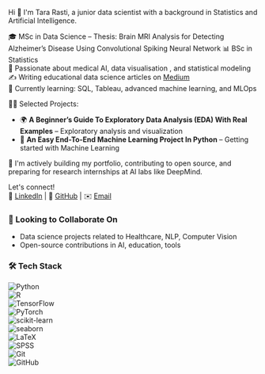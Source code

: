 Hi 👋 I'm Tara Rasti, a junior data scientist with a background in Statistics and Artificial Intelligence.

🎓 MSc in Data Science – Thesis: Brain MRI Analysis for Detecting Alzheimer’s Disease Using Convolutional Spiking Neural Network
📊 BSc in Statistics  
🧠 Passionate about medical AI, data visualisation , and statistical modeling  
✍️ Writing educational data science articles on [Medium](https://medium.com/@tararasti)  
🔭 Currently learning: SQL, Tableau, advanced machine learning, and MLOps  

👨‍💻 Selected Projects:
- 🌍 **A Beginner’s Guide To Exploratory Data Analysis (EDA) With Real Examples** – Exploratory analysis and visualization  
- 🎯 **An Easy End-To-End Machine Learning Project In Python** – Getting started with Machine Learning  

📌 I'm actively building my portfolio, contributing to open source, and preparing for research internships at AI labs like DeepMind.

Let's connect!  
🔗 [LinkedIn](https://www.linkedin.com/in/tararasti) | 🐙 [GitHub](https://github.com/tararasti) | ✉️ [Email](tararasti@gmail.com)

### 👯 Looking to Collaborate On
- Data science projects related to Healthcare, NLP, Computer Vision
- Open-source contributions in AI, education, tools
### 🛠️ Tech Stack

![Python](https://img.shields.io/badge/Python-3670A0?style=for-the-badge&logo=python&logoColor=white)  
![R](https://img.shields.io/badge/R-276DC3?style=for-the-badge&logo=r&logoColor=white)  
![TensorFlow](https://img.shields.io/badge/TensorFlow-FF6F00?style=for-the-badge&logo=tensorflow&logoColor=white)  
![PyTorch](https://img.shields.io/badge/PyTorch-EE4C2C?style=for-the-badge&logo=pytorch&logoColor=white)  
![scikit-learn](https://img.shields.io/badge/scikit--learn-F7931E?style=for-the-badge&logo=scikit-learn&logoColor=white)  
![seaborn](https://img.shields.io/badge/Seaborn-0D4068?style=for-the-badge&logo=python&logoColor=white)  
![LaTeX](https://img.shields.io/badge/LaTeX-008080?style=for-the-badge&logo=latex&logoColor=white)  
![SPSS](https://img.shields.io/badge/SPSS-005BAC?style=for-the-badge&logo=ibm&logoColor=white)  
![Git](https://img.shields.io/badge/Git-F05032?style=for-the-badge&logo=git&logoColor=white)  
![GitHub](https://img.shields.io/badge/GitHub-181717?style=for-the-badge&logo=github&logoColor=white)


